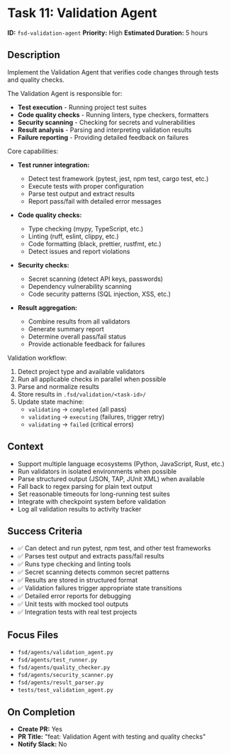 # Task 11: Validation Agent

**ID:** `fsd-validation-agent`
**Priority:** High
**Estimated Duration:** 5 hours

## Description

Implement the Validation Agent that verifies code changes through tests and quality checks.

The Validation Agent is responsible for:
- **Test execution** - Running project test suites
- **Code quality checks** - Running linters, type checkers, formatters
- **Security scanning** - Checking for secrets and vulnerabilities
- **Result analysis** - Parsing and interpreting validation results
- **Failure reporting** - Providing detailed feedback on failures

Core capabilities:
- **Test runner integration:**
  - Detect test framework (pytest, jest, npm test, cargo test, etc.)
  - Execute tests with proper configuration
  - Parse test output and extract results
  - Report pass/fail with detailed error messages

- **Code quality checks:**
  - Type checking (mypy, TypeScript, etc.)
  - Linting (ruff, eslint, clippy, etc.)
  - Code formatting (black, prettier, rustfmt, etc.)
  - Detect issues and report violations

- **Security checks:**
  - Secret scanning (detect API keys, passwords)
  - Dependency vulnerability scanning
  - Code security patterns (SQL injection, XSS, etc.)

- **Result aggregation:**
  - Combine results from all validators
  - Generate summary report
  - Determine overall pass/fail status
  - Provide actionable feedback for failures

Validation workflow:
1. Detect project type and available validators
2. Run all applicable checks in parallel when possible
3. Parse and normalize results
4. Store results in `.fsd/validation/<task-id>/`
5. Update state machine:
   - `validating` → `completed` (all pass)
   - `validating` → `executing` (failures, trigger retry)
   - `validating` → `failed` (critical errors)

## Context

- Support multiple language ecosystems (Python, JavaScript, Rust, etc.)
- Run validators in isolated environments when possible
- Parse structured output (JSON, TAP, JUnit XML) when available
- Fall back to regex parsing for plain text output
- Set reasonable timeouts for long-running test suites
- Integrate with checkpoint system before validation
- Log all validation results to activity tracker

## Success Criteria

- ✅ Can detect and run pytest, npm test, and other test frameworks
- ✅ Parses test output and extracts pass/fail results
- ✅ Runs type checking and linting tools
- ✅ Secret scanning detects common secret patterns
- ✅ Results are stored in structured format
- ✅ Validation failures trigger appropriate state transitions
- ✅ Detailed error reports for debugging
- ✅ Unit tests with mocked tool outputs
- ✅ Integration tests with real test projects

## Focus Files

- `fsd/agents/validation_agent.py`
- `fsd/agents/test_runner.py`
- `fsd/agents/quality_checker.py`
- `fsd/agents/security_scanner.py`
- `fsd/agents/result_parser.py`
- `tests/test_validation_agent.py`

## On Completion

- **Create PR:** Yes
- **PR Title:** "feat: Validation Agent with testing and quality checks"
- **Notify Slack:** No
